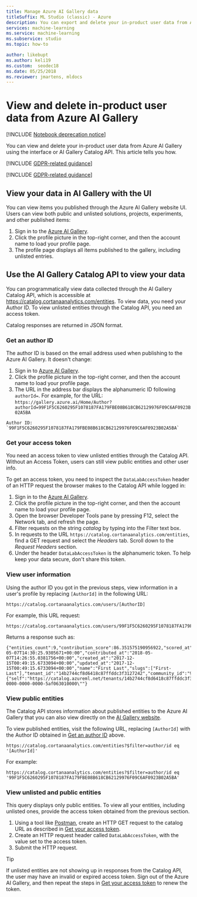 ```yaml
---
title: Manage Azure AI Gallery data
titleSuffix: ML Studio (classic) - Azure
description: You can export and delete your in-product user data from Azure AI Gallery using the interface or AI Gallery Catalog API. This article shows you how.
services: machine-learning
ms.service: machine-learning
ms.subservice: studio
ms.topic: how-to

author: likebupt
ms.author: keli19
ms.custom:  seodec18
ms.date: 05/25/2018
ms.reviewer: jmartens, mldocs
---
```


# View and delete in-product user data from Azure AI Gallery

[!INCLUDE [Notebook deprecation notice](../../../includes/aml-studio-notebook-notice.md)]

You can view and delete your in-product user data from Azure AI Gallery using the interface or AI Gallery Catalog API. This article tells you how.

[!INCLUDE [GDPR-related guidance](../../../includes/gdpr-dsr-and-stp-note.md)]

[!INCLUDE [GDPR-related guidance](../../../includes/gdpr-intro-sentence.md)]

## View your data in AI Gallery with the UI

You can view items you published through the Azure AI Gallery website UI. Users can view both public and unlisted solutions, projects, experiments, and other published items:

1.    Sign in to the [Azure AI Gallery](https://gallery.azure.ai/).
2.    Click the profile picture in the top-right corner, and then the account name to load your profile page.
3.    The profile page displays all items published to the gallery, including unlisted entries.

## Use the AI Gallery Catalog API to view your data

You can programmatically view data collected through the AI Gallery Catalog API, which is accessible at https://catalog.cortanaanalytics.com/entities. To view data, you need your Author ID. To view unlisted entities through the Catalog API, you need an access token.

Catalog responses are returned in JSON format.

### Get an author ID
The author ID is based on the email address used when publishing to the Azure AI Gallery. It doesn't change:

1.    Sign in to [Azure AI Gallery](https://gallery.azure.ai/).
2.    Click the profile picture in the top-right corner, and then the account name to load your profile page.
3.    The URL in the address bar displays the alphanumeric ID following `authorId=`. For example, for the URL: 
    `https://gallery.azure.ai/Home/Author?authorId=99F1F5C6260295F1078187FA179FBE08B618CB62129976F09C6AF0923B02A5BA`
        
    Author ID: 
    `99F1F5C6260295F1078187FA179FBE08B618CB62129976F09C6AF0923B02A5BA`

### Get your access token

You need an access token to view unlisted entities through the Catalog API. Without an Access Token, users can still view public entities and other user info.

To get an access token, you need to inspect the `DataLabAccessToken` header of an HTTP request the browser makes to the Catalog API while logged in:

1.    Sign in to the [Azure AI Gallery](https://gallery.azure.ai/).
2.    Click the profile picture in the top-right corner, and then the account name to load your profile page.
3.    Open the browser Developer Tools pane by pressing F12, select the Network tab, and refresh the page. 
4. Filter requests on the string *catalog* by typing into the Filter text box.
5.    In requests to the URL `https://catalog.cortanaanalytics.com/entities`, find a GET request and select the *Headers* tab. Scroll down to the *Request Headers* section.
6.    Under the header `DataLabAccessToken` is the alphanumeric token. To help keep your data secure, don't share this token.

### View user information
Using the author ID you got in the previous steps, view information in a user's profile by replacing `[AuthorId]` in the following URL:

    https://catalog.cortanaanalytics.com/users/[AuthorID]

For example, this URL request:
    
    https://catalog.cortanaanalytics.com/users/99F1F5C6260295F1078187FA179FBE08B618CB62129976F09C6AF0923B02A5BA

Returns a response such as:

    {"entities_count":9,"contribution_score":86.351575190956922,"scored_at":"2018-05-07T14:30:25.9305671+00:00","contributed_at":"2018-05-07T14:26:55.0381756+00:00","created_at":"2017-12-15T00:49:15.6733094+00:00","updated_at":"2017-12-15T00:49:15.6733094+00:00","name":"First Last","slugs":["First-Last"],"tenant_id":"14b2744cf8d6418c87ffddc3f3127242","community_id":"9502630827244d60a1214f250e3bbca7","id":"99F1F5C6260295F1078187FA179FBE08B618CB62129976F09C6AF0923B02A5BA","_links":{"self":"https://catalog.azureml.net/tenants/14b2744cf8d6418c87ffddc3f3127242/communities/9502630827244d60a1214f250e3bbca7/users/99F1F5C6260295F1078187FA179FBE08B618CB62129976F09C6AF0923B02A5BA"},"etag":"\"2100d185-0000-0000-0000-5af063010000\""}


### View public entities

The Catalog API stores information about published entities to the Azure AI Gallery that you can also view directly on the [AI Gallery website](https://gallery.azure.ai/). 

To view published entities, visit the following URL, replacing `[AuthorId]` with the Author ID obtained in [Get an author ID](#get-an-author-id) above.

    https://catalog.cortanaanalytics.com/entities?$filter=author/id eq '[AuthorId]'

For example:

    https://catalog.cortanaanalytics.com/entities?$filter=author/id eq '99F1F5C6260295F1078187FA179FBE08B618CB62129976F09C6AF0923B02A5BA'

### View unlisted and public entities

This query displays only public entities. To view all your entities, including unlisted ones, provide the access token obtained from the previous section.

1.    Using a tool like [Postman](https://www.getpostman.com), create an HTTP GET request to the catalog URL as described in [Get your access token](#get-your-access-token).
2.    Create an HTTP request header called `DataLabAccessToken`, with the value set to the access token.
3.    Submit the HTTP request.

> [!TIP]
> If unlisted entities are not showing up in responses from the Catalog API, the user may have an invalid or expired access token. Sign out of the Azure AI Gallery, and then repeat the steps in [Get your access token](#get-your-access-token) to renew the token. 
